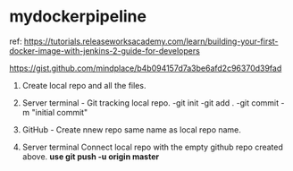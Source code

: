 # mydockerpipeline
ref: https://tutorials.releaseworksacademy.com/learn/building-your-first-docker-image-with-jenkins-2-guide-for-developers

https://gist.github.com/mindplace/b4b094157d7a3be6afd2c96370d39fad

1. Create local repo and all the files.
2. Server terminal - Git tracking local repo.
-git init
-git add .
-git commit -m "initial commit"

3. GitHub - Create nnew repo same name as local repo name.
4. Server terminal Connect local repo with the empty github repo created above.
**use git push -u origin master**
